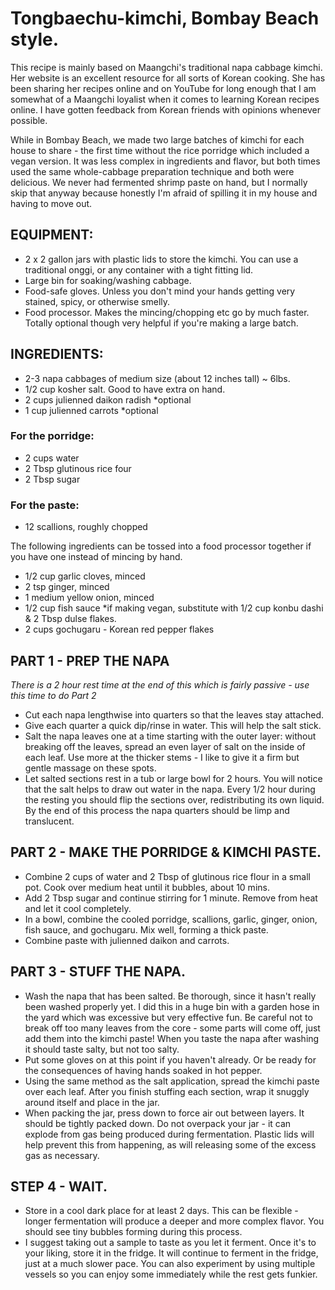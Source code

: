 # Tongbaechu-kimchi, Bombay Beach style.

This recipe is mainly based on Maangchi's traditional napa cabbage kimchi. Her website is an excellent resource for all sorts of Korean cooking. She has been sharing her recipes online and on YouTube for long enough that I am somewhat of a Maangchi loyalist when it comes to learning Korean recipes online. I have gotten feedback from Korean friends with opinions whenever possible.

While in Bombay Beach, we made two large batches of kimchi for each house to share - the first time without the rice porridge which included a vegan version. It was less complex in ingredients and flavor, but both times used the same whole-cabbage preparation technique and both were delicious. We never had fermented shrimp paste on hand, but I normally skip that anyway because honestly I'm afraid of spilling it in my house and having to move out.

## EQUIPMENT:

- 2 x 2 gallon jars with plastic lids to store the kimchi. You can use a traditional onggi, or any container with a tight fitting lid.
- Large bin for soaking/washing cabbage.
 - Food-safe gloves. Unless you don't mind your hands getting very stained, spicy, or otherwise smelly.
 - Food processor. Makes the mincing/chopping etc go by much faster. Totally optional though very helpful if you're making a large batch.

## INGREDIENTS:

- 2-3 napa cabbages of medium size (about 12 inches tall) ~ 6lbs.
- 1/2 cup kosher salt. Good to have extra on hand.
- 2 cups julienned daikon radish *optional
- 1 cup julienned carrots *optional

### For the porridge:

- 2 cups water
- 2 Tbsp glutinous rice four
- 2 Tbsp sugar

### For the paste:

- 12 scallions, roughly chopped

The following ingredients can be tossed into a food processor together if you have one instead of mincing by hand.

- 1/2 cup garlic cloves, minced
- 2 tsp ginger, minced
- 1 medium yellow onion, minced
- 1/2 cup fish sauce *if making vegan, substitute with 1/2 cup konbu dashi & 2 Tbsp dulse flakes.
- 2 cups gochugaru - Korean red pepper flakes


## PART 1 - PREP THE NAPA

_There is a 2 hour rest time at the end of this which is fairly passive - use this time to do Part 2_

- Cut each napa lengthwise into quarters so that the leaves stay attached.
- Give each quarter a quick dip/rinse in water. This will help the salt stick.
- Salt the napa leaves one at a time starting with the outer layer: without breaking off the leaves, spread an even layer of salt on the inside of each leaf. Use more at the thicker stems - I like to give it a firm but gentle massage on these spots.
- Let salted sections rest in a tub or large bowl for 2 hours. You will notice that the salt helps to draw out water in the napa. Every 1/2 hour during the resting you should flip the sections over, redistributing its own liquid. By the end of this process the napa quarters should be limp and translucent.

## PART 2 - MAKE THE PORRIDGE & KIMCHI PASTE.

- Combine 2 cups of water and 2 Tbsp of glutinous rice flour in a small pot. Cook over medium heat until it bubbles, about 10 mins.
- Add 2 Tbsp sugar and continue stirring for 1 minute. Remove from heat and let it cool completely.
- In a bowl, combine the cooled porridge, scallions, garlic, ginger, onion, fish sauce, and gochugaru. Mix well, forming a thick paste.
- Combine paste with julienned daikon and carrots.

## PART 3 - STUFF THE NAPA.

- Wash the napa that has been salted. Be thorough, since it hasn't really been washed properly yet. I did this in a huge bin with a garden hose in the yard which was excessive but very effective fun. Be careful not to break off too many leaves from the core - some parts will come off, just add them into the kimchi paste! When you taste the napa after washing it should taste salty, but not too salty.
- Put some gloves on at this point if you haven't already. Or be ready for the consequences of having hands soaked in hot pepper.
- Using the same method as the salt application, spread the kimchi paste over each leaf. After you finish stuffing each section, wrap it snuggly around itself and place in the jar.
- When packing the jar, press down to force air out between layers. It should be tightly packed down. Do not overpack your jar - it can explode from gas being produced during fermentation. Plastic lids will help prevent this from happening, as will releasing some of the excess gas as necessary.

## STEP 4 - WAIT.

- Store in a cool dark place for at least 2 days. This can be flexible - longer fermentation will produce a deeper and more complex flavor. You should see tiny bubbles forming during this process.
- I suggest taking out a sample to taste as you let it ferment. Once it's to your liking, store it in the fridge. It will continue to ferment in the fridge, just at a much slower pace. You can also experiment by using multiple vessels so you can enjoy some immediately while the rest gets funkier.
